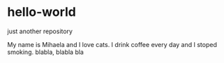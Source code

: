 # hello-world
just another repository

My name is Mihaela and I love cats.
I drink coffee every day and I stoped smoking. 
blabla, blabla bla
